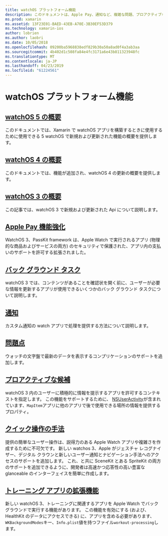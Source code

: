 ```yaml
---
title: watchOS プラットフォーム機能
description: このドキュメントは、Apple Pay、通知など、複雑な問題、プロアクティブな候補、トレーニングのアプリの詳細は、watchOS プラットフォーム機能を記述するさまざまなガイドにリンクしています。
ms.prod: xamarin
ms.assetid: 13F23E01-BAED-43EB-A70E-3B30EF53D379
ms.technology: xamarin-ios
author: lobrien
ms.author: laobri
ms.date: 10/05/2018
ms.openlocfilehash: 09200ba5968838edf829b30a50a8ad0f4a3ab3aa
ms.sourcegitcommit: 4b402d1c508fa84e4fc3171a6e43b811323948fc
ms.translationtype: MT
ms.contentlocale: ja-JP
ms.lasthandoff: 04/23/2019
ms.locfileid: "61224561"
---
```

# <a name="watchos-platform-features"></a>watchOS プラットフォーム機能

## <a name="introduction-to-watchos-5introduction-to-watchos5indexmd"></a>[watchOS 5 の概要](introduction-to-watchos5/index.md)

このドキュメントでは、Xamarin で watchOS アプリを構築するときに使用するために使用できる 5 watchOS で新規および更新された機能の概要を提供します。

## <a name="introduction-to-watchos-4introduction-to-watchos4md"></a>[watchOS 4 の概要](introduction-to-watchos4.md)

このドキュメントでは、機能が追加され、watchOS 4 の更新の概要を提供します。

## <a name="introduction-to-watchos-3introduction-to-watchos3indexmd"></a>[watchOS 3 の概要](introduction-to-watchos3/index.md)

この記事では、watchOS 3 で新規および更新された Api について説明します。

## <a name="apple-pay-enhancementsioswatchosplatformapple-paymd"></a>[Apple Pay 機能強化](~/ios/watchos/platform/apple-pay.md)

WatchOS 3、PassKit framework は、Apple Watch で実行されるアプリ (物理的な商品およびサービスの両方) のセキュリティで保護された、アプリ内の支払いのサポートを許可する拡張されました。

## <a name="background-tasksioswatchosplatformbackground-tasksmd"></a>[バック グラウンド タスク](~/ios/watchos/platform/background-tasks.md)

watchOS 3 では、コンテンツがあることを確認状を開く前に、ユーザーが必要な情報を更新するアプリが使用できるいくつかのバック グラウンド タスクについて説明します。

## <a name="notificationsnotificationsmd"></a>[通知](notifications.md)

カスタム通知の watch アプリで処理を提供する方法について説明します。

## <a name="complicationscomplicationsmd"></a>[問題点](complications.md)

ウォッチの文字盤で最新のデータを表示するコンプリケーションのサポートを追加します。

## <a name="proactive-suggestionsioswatchosplatformproactive-suggestionsmd"></a>[プロアクティブな候補](~/ios/watchos/platform/proactive-suggestions.md)

watchOS 3 内のユーザーに積極的に情報を提示するアプリを許可するコンテキストを指定します。 この機能をサポートするために、 [NSUserActivity](https://developer.apple.com/reference/foundation/nsuseractivity)が含まれています、`MapItem`アプリに他のアプリで後で使用できる場所の情報を提供するプロパティ。

## <a name="quick-interaction-techniquesioswatchosplatformquick-interaction-techniquesmd"></a>[クイック操作の手法](~/ios/watchos/platform/quick-interaction-techniques.md)

提供の簡単なユーザー操作は、説得力のある Apple Watch アプリや複雑さを作成するために不可欠です。 新しい watchos 3、Apple がジェスチャ レコグナイザー、デジタル クラウンと新しいユーザー通知とナビゲーション手法へのアクセスのサポートを追加します。 これ、と共に SceneKit とある SpriteKit の両方のサポートを追加できるように、開発者は高速かつ応答性の高い豊富な glanceable のインターフェイスを簡単に作成します。

## <a name="workout-app-enhancementsioswatchosplatformworkout-appsmd"></a>[トレーニング アプリの拡張機能](~/ios/watchos/platform/workout-apps.md)

新しい watchOS 3、トレーニングに関連するアプリを Apple Watch でバック グラウンドで実行する機能があります。 この機能を有効にする (および、HealthKit のデータにアクセスできる) に、アプリを含める必要があります、`WKBackgroundModes`キー、`Info.plist`値を持つファイル`workout-processing`します。
